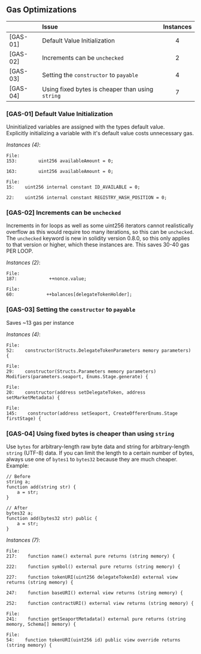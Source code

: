 ## Gas Optimizations
| |Issue|Instances|
|-|:-|:-:|
| [GAS-01] | Default Value Initialization | 4 | 
| [GAS-02] | Increments can be `unchecked` | 2 | 
| [GAS-03] | Setting the `constructor` to `payable` | 4 | 
| [GAS-04] | Using fixed bytes is cheaper than using `string` | 7 | 

### [GAS-01] Default Value Initialization
Uninitialized variables are assigned with the types default value.<br>Explicitly initializing a variable with it's default value costs unnecessary gas.

*Instances (4)*:
```solidity
File: 
153:        uint256 availableAmount = 0;

163:        uint256 availableAmount = 0;

```

```solidity
File: 
15:    uint256 internal constant ID_AVAILABLE = 0;

22:    uint256 internal constant REGISTRY_HASH_POSITION = 0;

```

### [GAS-02] Increments can be `unchecked`
Increments in for loops as well as some uint256 iterators cannot realistically overflow as this would require too many iterations, so this can be `unchecked`.
		The `unchecked` keyword is new in solidity version 0.8.0, so this only applies to that version or higher, which these instances are. This saves 30-40 gas PER LOOP.

*Instances (2)*:
```solidity
File: 
187:            ++nonce.value;

```

```solidity
File: 
60:            ++balances[delegateTokenHolder];

```

### [GAS-03] Setting the `constructor` to `payable`
Saves ~13 gas per instance

*Instances (4)*:
```solidity
File: 
52:    constructor(Structs.DelegateTokenParameters memory parameters) {

```

```solidity
File: 
29:    constructor(Structs.Parameters memory parameters) Modifiers(parameters.seaport, Enums.Stage.generate) {

```

```solidity
File: 
20:    constructor(address setDelegateToken, address setMarketMetadata) {

```

```solidity
File: 
145:    constructor(address setSeaport, CreateOffererEnums.Stage firstStage) {

```

### [GAS-04] Using fixed bytes is cheaper than using `string`
Use `bytes` for arbitrary-length raw byte data and string for arbitrary-length `string` (UTF-8) data. If you can limit the length to a certain number of bytes, always use one of `bytes1` to `bytes32` because they are much cheaper. Example:
```solidity
// Before
string a;
function add(string str) {
	a = str;
}

// After
bytes32 a;
function add(bytes32 str) public {
	a = str;
}
```

*Instances (7)*:
```solidity
File: 
217:    function name() external pure returns (string memory) {

222:    function symbol() external pure returns (string memory) {

227:    function tokenURI(uint256 delegateTokenId) external view returns (string memory) {

247:    function baseURI() external view returns (string memory) {

252:    function contractURI() external view returns (string memory) {

```

```solidity
File: 
241:    function getSeaportMetadata() external pure returns (string memory, Schema[] memory) {

```

```solidity
File: 
54:    function tokenURI(uint256 id) public view override returns (string memory) {

```

